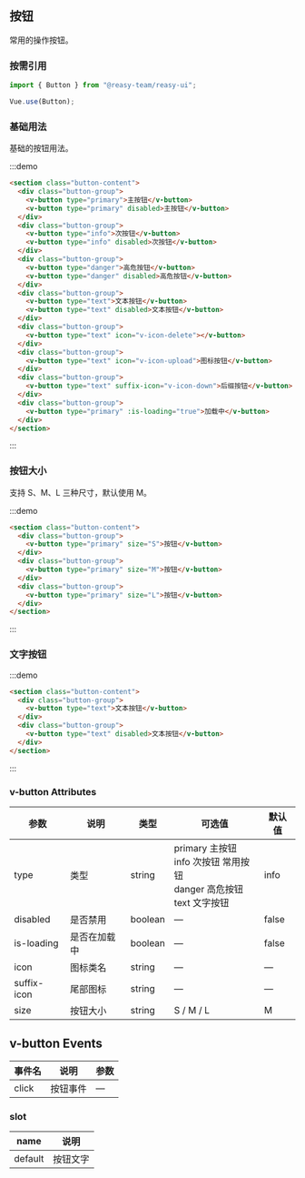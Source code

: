 ## 按钮

常用的操作按钮。

### 按需引用

```js
import { Button } from "@reasy-team/reasy-ui";

Vue.use(Button);
```

### 基础用法

基础的按钮用法。

:::demo

```html
<section class="button-content">
  <div class="button-group">
    <v-button type="primary">主按钮</v-button>
    <v-button type="primary" disabled>主按钮</v-button>
  </div>
  <div class="button-group">
    <v-button type="info">次按钮</v-button>
    <v-button type="info" disabled>次按钮</v-button>
  </div>
  <div class="button-group">
    <v-button type="danger">高危按钮</v-button>
    <v-button type="danger" disabled>高危按钮</v-button>
  </div>
  <div class="button-group">
    <v-button type="text">文本按钮</v-button>
    <v-button type="text" disabled>文本按钮</v-button>
  </div>
  <div class="button-group">
    <v-button type="text" icon="v-icon-delete"></v-button>
  </div>
  <div class="button-group">
    <v-button type="text" icon="v-icon-upload">图标按钮</v-button>
  </div>
  <div class="button-group">
    <v-button type="text" suffix-icon="v-icon-down">后缀按钮</v-button>
  </div>
  <div class="button-group">
    <v-button type="primary" :is-loading="true">加载中</v-button>
  </div>
</section>
```

:::

### 按钮大小

支持 S、M、L 三种尺寸，默认使用 M。

:::demo

```html
<section class="button-content">
  <div class="button-group">
    <v-button type="primary" size="S">按钮</v-button>
  </div>
  <div class="button-group">
    <v-button type="primary" size="M">按钮</v-button>
  </div>
  <div class="button-group">
    <v-button type="primary" size="L">按钮</v-button>
  </div>
</section>
```

:::

### 文字按钮

:::demo

```html
<section class="button-content">
  <div class="button-group">
    <v-button type="text">文本按钮</v-button>
  </div>
  <div class="button-group">
    <v-button type="text" disabled>文本按钮</v-button>
  </div>
</section>
```

:::

### v-button Attributes

| 参数        | 说明         | 类型    | 可选值                                                                                                    | 默认值 |
| ----------- | ------------ | ------- | --------------------------------------------------------------------------------------------------------- | ------ |
| type        | 类型         | string  | primary 主按钮<br />info 次按钮 常用按钮<br />danger 高危按钮<br />text 文字按钮 | info   |
| disabled    | 是否禁用     | boolean | —                                                                                                         | false  |
| is-loading  | 是否在加载中 | boolean | —                                                                                                         | false  |
| icon        | 图标类名     | string  | —                                                                                                         | —      |
| suffix-icon | 尾部图标     | string  | —                                                                                                         | —      |
| size        | 按钮大小     | string  | S / M / L                                                                                                 | M      |

## v-button Events

| 事件名 | 说明     | 参数 |
| ------ | -------- | ---- |
| click  | 按钮事件 | —    |

### slot

| name    | 说明     |
| ------- | -------- |
| default | 按钮文字 |
